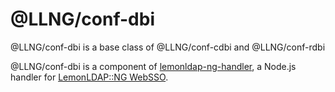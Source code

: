 # @LLNG/conf-dbi

@LLNG/conf-dbi is a base class of @LLNG/conf-cdbi and @LLNG/conf-rdbi

@LLNG/conf-dbi is a component of [lemonldap-ng-handler](https://www.npmjs.com/package/lemonldap-ng-handler),
a Node.js handler for [LemonLDAP::NG WebSSO](https://lemonldap-ng.org).
